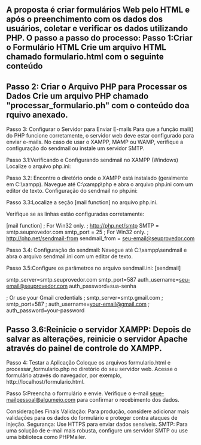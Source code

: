 A proposta é criar formulários Web pelo HTML e após o preenchimento com os dados dos usuários, coletar e verificar os dados utilizando PHP.
O passo a passo do processo:
Passo 1:Criar o Formulário HTML
Crie um arquivo HTML chamado formulario.html com o seguinte conteúdo
------------------------------------------------------------------------------------------------------------------------------------------------------------------------------------------------------------------------------------
Passo 2: Criar o Arquivo PHP para Processar os Dados
Crie um arquivo PHP chamado "processar_formulario.ph" com o conteúdo doa rquivo anexado.
------------------------------------------------------------------------------------------------------------------------------------------------------------------------------------------------------------------------------------
Passo 3: Configurar o Servidor para Enviar E-mails
Para que a função mail() do PHP funcione corretamente, o servidor web deve estar configurado para enviar e-mails. No caso de usar o XAMPP, MAMP ou WAMP, verifique a configuração do sendmail ou instale um servidor SMTP.

Passo 3.1:Verificando e Configurando sendmail no XAMPP (Windows)
Localize o arquivo php.ini:

Passo 3.2: Encontre o diretório onde o XAMPP está instalado (geralmente em C:\xampp).
Navegue até C:\xampp\php e abra o arquivo php.ini com um editor de texto.
Configuração do sendmail no php.ini:

Passo 3.3:Localize a seção [mail function] no arquivo php.ini.

Verifique se as linhas estão configuradas corretamente:

[mail function]
; For Win32 only.
; http://php.net/smtp
SMTP = smtp.seuprovedor.com
smtp_port = 25
; For Win32 only.
; http://php.net/sendmail-from
sendmail_from = seu-email@seuprovedor.com

Passo 3.4: Configuração do sendmail:
Navegue até C:\xampp\sendmail e abra o arquivo sendmail.ini com um editor de texto.

Passo 3.5:Configure os parâmetros no arquivo sendmail.ini:
[sendmail]

smtp_server=smtp.seuprovedor.com
smtp_port=587
auth_username=seu-email@seuprovedor.com
auth_password=sua-senha

; Or use your Gmail credentials
; smtp_server=smtp.gmail.com
; smtp_port=587
; auth_username=your-email@gmail.com
; auth_password=your-password

Passo 3.6:Reinicie o servidor XAMPP:
Depois de salvar as alterações, reinicie o servidor Apache através do painel de controle do XAMPP.
------------------------------------------------------------------------------------------------------------------------------------------------------------------------------------------------------------------------------------
Passo 4: Testar a Aplicação
Coloque os arquivos formulario.html e processar_formulario.php no diretório do seu servidor web.
Acesse o formulário através do navegador, por exemplo, http://localhost/formulario.html.

Passo 5:Preencha o formulário e envie.
Verifique o e-mail seue-mailpessoal@algumeio.com para confirmar o recebimento dos dados.

Considerações Finais
Validação: Para produção, considere adicionar mais validações para os dados do formulário e proteger contra ataques de injeção.
Segurança: Use HTTPS para enviar dados sensíveis.
SMTP: Para uma solução de e-mail mais robusta, configure um servidor SMTP ou use uma biblioteca como PHPMailer.
